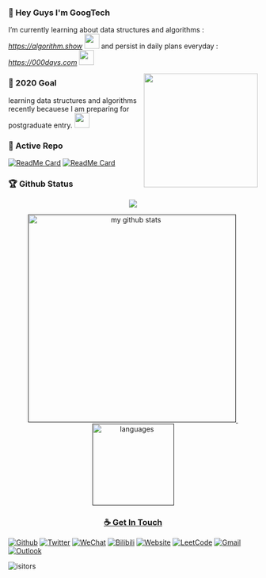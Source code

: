 ### 👋 Hey Guys I'm GoogTech
I’m currently learning about data structures and algorithms : *https://algorithm.show* <img src="https://media.giphy.com/media/WUlplcMpOCEmTGBtBW/giphy.gif" width="30">
and persist in daily plans everyday : *https://000days.com* <img src="https://media.giphy.com/media/kceydZaFue5n4kzhWB/giphy.gif" width="30">

<!--<img align='right' src='https://user-images.githubusercontent.com/5713670/87202985-820dcb80-c2b6-11ea-9f56-7ec461c497c3.gif' width='250"'>-->
<img align='right' src="https://media.giphy.com/media/M9gbBd9nbDrOTu1Mqx/giphy.gif" width="230">


### 🔭 2020 Goal
learning data structures and algorithms recently becauese I am preparing for postgraduate entry. <img src="https://media.giphy.com/media/fYSnHlufseco8Fh93Z/giphy.gif" width="30">


### 👀 Active Repo
[![ReadMe Card](https://github-readme-stats.vercel.app/api/pin/?username=yubuntu0109&repo=leetcode-googtech)](https://github.com/yubuntu0109/leetcode-googtech)
[![ReadMe Card](https://github-readme-stats.vercel.app/api/pin/?username=yubuntu0109&repo=000days)](https://github.com/YUbuntu0109/000days)


### 🏆 Github Status
<a href="">
    <p align="center">
        <img src="https://github-profile-trophy.vercel.app/?username=YUbuntu0109"/>
    </p>
</a>
<!-- My GitHub stats with buefy theme ❤️, refer to: https://github.com/Arshiamidos/arshiamidos -->
<a align="center" href="">
<p align="center">
<img src="https://github-readme-stats.vercel.app/api?username=YUbuntu0109&show_icons=true" alt="my github stats" width="420"/>&nbsp;
  <img src="https://github-readme-stats.vercel.app/api/top-langs/?username=YUbuntu0109&layout=compact" alt="languages" height="165">
</p>


### ☕ Get In Touch
[![Github](https://img.shields.io/badge/-Github-000?style=flat&logo=Github&logoColor=white)](https://github.com/yubuntu0109)
[![Twitter](https://img.shields.io/badge/-Twitter-blue?style=flat&logo=Twitter&logoColor=white)](https://twitter.com/ishacker_net)
[![WeChat](https://img.shields.io/badge/-WeChat-gray?style=flat&logo=WeChat&link=https://github.com/hritik5102)](https://ishacker.net/about/)
[![Bilibili](https://img.shields.io/badge/-Bilibili-c13584?style=flat&labelColor=c13584&logo=instagram&logoColor=white)](https://space.bilibili.com/364361791)
[![Website](https://img.shields.io/badge/-Website-FCA121?style=flat&logo=java&logoColor=white)](https://ishacker.net/)
[![LeetCode](https://img.shields.io/badge/-LeetCode-02569B?style=flat&logo=leetCode&link=https://github.com/hritik5102)](https://leetcode-cn.com/u/googtech/)
[![Gmail](https://img.shields.io/badge/-Gmail-c14438?style=flat&logo=Gmail&logoColor=white)](mailto:ishacker.net@gmail.com)
[![Outlook](https://img.shields.io/badge/-Outlook-563D7C?style=flat&logo=Microsoft-Outlook&logoColor=white)](mailto:gentleman_0109@outlook.com)


![isitors](https://visitor-badge.glitch.me/badge?page_id=YUbuntu0109.YUbuntu0109)
